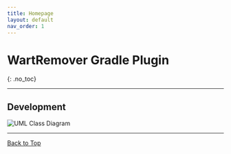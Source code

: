 ```yaml
---
title: Homepage
layout: default
nav_order: 1
---
```


# WartRemover Gradle Plugin
{: .no_toc}

---

## Development

![UML Class Diagram](/wartremover-gradle-plugin/resources/images/class-diagram.png)

---

[Back to Top](#top)